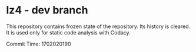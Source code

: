 # lz4 - dev branch

This repository contains frozen state of the repository.
Its history is cleared. It is used only for static code
analysis with Codacy.

Commit Time: 1702020190